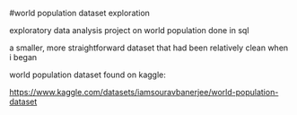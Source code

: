 #world population dataset exploration

exploratory data analysis project on world population done in sql

a smaller, more straightforward dataset that had been relatively clean when i began

world population dataset found on kaggle:

https://www.kaggle.com/datasets/iamsouravbanerjee/world-population-dataset
